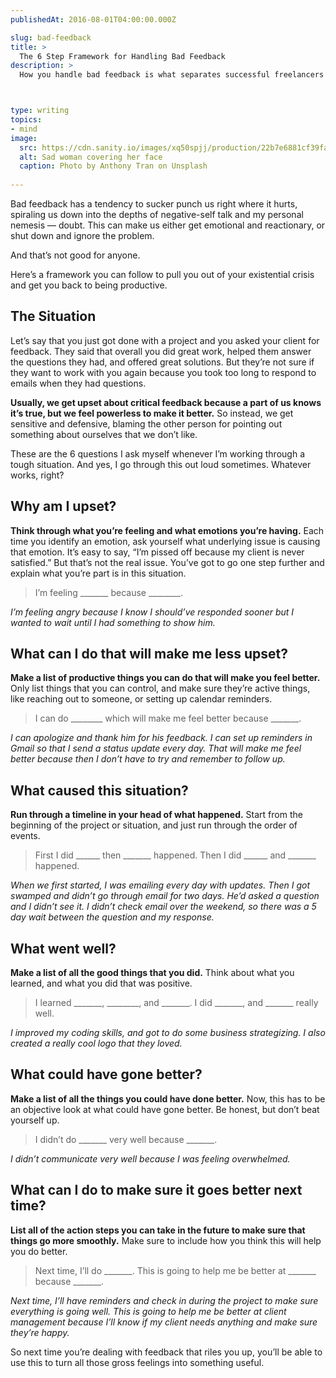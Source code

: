 ```yaml
---
publishedAt: 2016-08-01T04:00:00.000Z

slug: bad-feedback
title: >
  The 6 Step Framework for Handling Bad Feedback
description: >
  How you handle bad feedback is what separates successful freelancers from the ones that crash and burn. Instead, turn something bad into something useful.



type: writing
topics:
- mind
image:
  src: https://cdn.sanity.io/images/xq50spjj/production/22b7e6881cf39fa7e153c9cd8878cf9c0e695eaf-2736x4104.jpg
  alt: Sad woman covering her face
  caption: Photo by Anthony Tran on Unsplash
  
---
```


Bad feedback has a tendency to sucker punch us right where it hurts, spiraling us down into the depths of negative-self talk and my personal nemesis — doubt. This can make us either get emotional and reactionary, or shut down and ignore the problem.

And that’s not good for anyone.

Here’s a framework you can follow to pull you out of your existential crisis and get you back to being productive.

## The Situation

Let’s say that you just got done with a project and you asked your client for feedback. They said that overall you did great work, helped them answer the questions they had, and offered great solutions. But they’re not sure if they want to work with you again because you took too long to respond to emails when they had questions.

**Usually, we get upset about critical feedback because a part of us knows it’s true, but we feel powerless to make it better.** So instead, we get sensitive and defensive, blaming the other person for pointing out something about ourselves that we don’t like.

These are the 6 questions I ask myself whenever I’m working through a tough situation. And yes, I go through this out loud sometimes. Whatever works, right?

## Why am I upset?

**Think through what you’re feeling and what emotions you’re having.** Each time you identify an emotion, ask yourself what underlying issue is causing that emotion. It’s easy to say, “I’m pissed off because my client is never satisfied.” But that’s not the real issue. You’ve got to go one step further and explain what you’re part is in this situation.

> I’m feeling _______ because ________.

_I’m feeling angry because I know I should’ve responded sooner but I wanted to wait until I had something to show him._

## What can I do that will make me less upset?

**Make a list of productive things you can do that will make you feel better.** Only list things that you can control, and make sure they’re active things, like reaching out to someone, or setting up calendar reminders.

> I can do ________ which will make me feel better because _______.

_I can apologize and thank him for his feedback. I can set up reminders in Gmail so that I send a status update every day. That will make me feel better because then I don’t have to try and remember to follow up._

## What caused this situation?

**Run through a timeline in your head of what happened.** Start from the beginning of the project or situation, and just run through the order of events.

> First I did ______ then _______ happened. Then I did ______ and _______ happened.

_When we first started, I was emailing every day with updates. Then I got swamped and didn’t go through email for two days. He’d asked a question and I didn’t see it. I didn’t check email over the weekend, so there was a 5 day wait between the question and my response._

## What went well?

**Make a list of all the good things that you did.** Think about what you learned, and what you did that was positive.

> I learned _______, ________, and _______. I did _______, and _______ really well.

_I improved my coding skills, and got to do some business strategizing. I also created a really cool logo that they loved._

## What could have gone better?

**Make a list of all the things you could have done better.** Now, this has to be an objective look at what could have gone better. Be honest, but don’t beat yourself up.

> I didn’t do _______ very well because _______.

_I didn’t communicate very well because I was feeling overwhelmed._

## What can I do to make sure it goes better next time?

**List all of the action steps you can take in the future to make sure that things go more smoothly.** Make sure to include how you think this will help you do better.

> Next time, I’ll do _______. This is going to help me be better at _______ because _______.

_Next time, I’ll have reminders and check in during the project to make sure everything is going well. This is going to help me be better at client management because I’ll know if my client needs anything and make sure they’re happy._

So next time you’re dealing with feedback that riles you up, you’ll be able to use this to turn all those gross feelings into something useful.